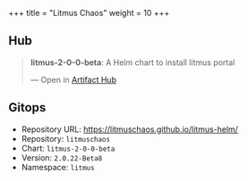 +++
title = "Litmus Chaos"
weight = 10
+++

## Hub

<div class="artifacthub-widget" data-url="https://artifacthub.io/packages/helm/litmuschaos/litmus-2-0-0-beta" data-theme="light" data-header="true" data-responsive="false"><blockquote><p lang="en" dir="ltr"><b>litmus-2-0-0-beta</b>: A Helm chart to install litmus portal</p>&mdash; Open in <a href="https://artifacthub.io/packages/helm/litmuschaos/litmus-2-0-0-beta">Artifact Hub</a></blockquote></div><script async src="https://artifacthub.io/artifacthub-widget.js"></script>

## Gitops

<!-- BEGIN_PORTEFAIX_DOC -->

* Repository URL: https://litmuschaos.github.io/litmus-helm/
* Repository: `litmuschaos`
* Chart: `litmus-2-0-0-beta`
* Version: `2.0.22-Beta8`
* Namespace: `litmus`

<!-- END_PORTEFAIX_DOC -->
